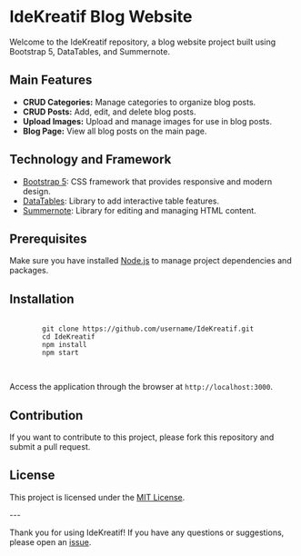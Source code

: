 <!DOCTYPE html>
<html lang="en">
<body>
  <div class="container">
    <h1>IdeKreatif Blog Website</h1>
    <p>Welcome to the IdeKreatif repository, a blog website project built using Bootstrap 5, DataTables, and Summernote.</p>
    <h2>Main Features</h2>
    <ul>
      <li><strong>CRUD Categories:</strong> Manage categories to organize blog posts.</li>
      <li><strong>CRUD Posts:</strong> Add, edit, and delete blog posts.</li>
      <li><strong>Upload Images:</strong> Upload and manage images for use in blog posts.</li>
      <li><strong>Blog Page:</strong> View all blog posts on the main page.</li>
    </ul>
    <h2>Technology and Framework</h2>
    <ul>
      <li><a href="https://getbootstrap.com/" target="_blank">Bootstrap 5</a>: CSS framework that provides responsive and modern design.</li>
      <li><a href="https://datatables.net/" target="_blank">DataTables</a>: Library to add interactive table features.</li>
      <li><a href="https://summernote.org/" target="_blank">Summernote</a>: Library for editing and managing HTML content.</li>
    </ul>
    <h2>Prerequisites</h2>
    <p>Make sure you have installed <a href="https://nodejs.org/" target="_blank">Node.js</a> to manage project dependencies and packages.</p>
    <h2 class="installation">Installation</h2>
    <pre>
      <code>
        git clone https://github.com/username/IdeKreatif.git
        cd IdeKreatif
        npm install
        npm start
      </code>
    </pre>
    <p>Access the application through the browser at <code>http://localhost:3000</code>.</p>
    <h2 class="contribute">Contribution</h2>
    <p>If you want to contribute to this project, please fork this repository and submit a pull request.</p>
    <h2 class="license">License</h2>
    <p>This project is licensed under the <a href="LICENSE" target="_blank">MIT License</a>.</p>
    <p>---</p>
    <p>Thank you for using IdeKreatif! If you have any questions or suggestions, please open an <a href="https://github.com/username/IdeKreatif/issues" target="_blank">issue</a>.</p>
  </div>
</body>
</html>